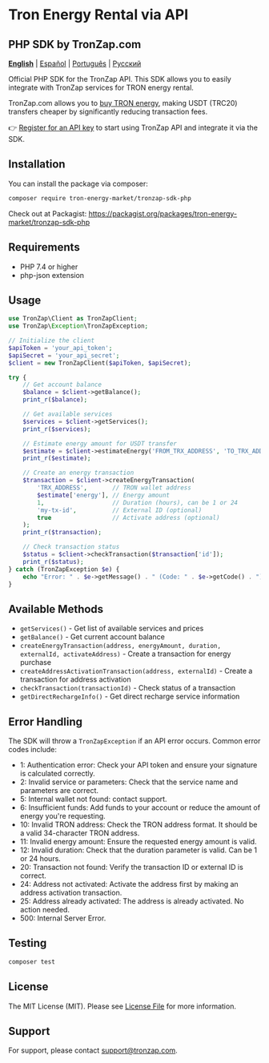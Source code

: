 # Tron Energy Rental via API
## PHP SDK by TronZap.com

**[English](README.md)** | [Español](README.es.md) | [Português](README.pt-br.md) | [Русский](README.ru.md)

Official PHP SDK for the TronZap API.
This SDK allows you to easily integrate with TronZap services for TRON energy rental.

TronZap.com allows you to [buy TRON energy](https://tronzap.com/), making USDT (TRC20) transfers cheaper by significantly reducing transaction fees.

👉 [Register for an API key](https://tronzap.com) to start using TronZap API and integrate it via the SDK.

## Installation

You can install the package via composer:

```bash
composer require tron-energy-market/tronzap-sdk-php
```

Check out at Packagist: https://packagist.org/packages/tron-energy-market/tronzap-sdk-php

## Requirements

- PHP 7.4 or higher
- php-json extension

## Usage

```php
use TronZap\Client as TronZapClient;
use TronZap\Exception\TronZapException;

// Initialize the client
$apiToken = 'your_api_token';
$apiSecret = 'your_api_secret';
$client = new TronZapClient($apiToken, $apiSecret);

try {
    // Get account balance
    $balance = $client->getBalance();
    print_r($balance);

    // Get available services
    $services = $client->getServices();
    print_r($services);

    // Estimate energy amount for USDT transfer
    $estimate = $client->estimateEnergy('FROM_TRX_ADDRESS', 'TO_TRX_ADDRESS', 'TR7NHqjeKQxGTCi8q8ZY4pL8otSzgjLj6t');
    print_r($estimate);

    // Create an energy transaction
    $transaction = $client->createEnergyTransaction(
        'TRX_ADDRESS',       // TRON wallet address
        $estimate['energy'], // Energy amount
        1,                   // Duration (hours), can be 1 or 24
        'my-tx-id',          // External ID (optional)
        true                 // Activate address (optional)
    );
    print_r($transaction);

    // Check transaction status
    $status = $client->checkTransaction($transaction['id']);
    print_r($status);
} catch (TronZapException $e) {
    echo "Error: " . $e->getMessage() . " (Code: " . $e->getCode() . ")\n";
}
```

## Available Methods

- `getServices()` - Get list of available services and prices
- `getBalance()` - Get current account balance
- `createEnergyTransaction(address, energyAmount, duration, externalId, activateAddress)` - Create a transaction for energy purchase
- `createAddressActivationTransaction(address, externalId)` - Create a transaction for address activation
- `checkTransaction(transactionId)` - Check status of a transaction
- `getDirectRechargeInfo()` - Get direct recharge service information

## Error Handling

The SDK will throw a `TronZapException` if an API error occurs. Common error codes include:

- 1: Authentication error: Check your API token and ensure your signature is calculated correctly.
- 2: Invalid service or parameters: Check that the service name and parameters are correct.
- 5: Internal wallet not found: contact support.
- 6: Insufficient funds: Add funds to your account or reduce the amount of energy you're requesting.
- 10: Invalid TRON address: Check the TRON address format. It should be a valid 34-character TRON address.
- 11: Invalid energy amount: Ensure the requested energy amount is valid.
- 12: Invalid duration: Check that the duration parameter is valid. Can be 1 or 24 hours.
- 20: Transaction not found: Verify the transaction ID or external ID is correct.
- 24: Address not activated: Activate the address first by making an address activation transaction.
- 25: Address already activated: The address is already activated. No action needed.
- 500: Internal Server Error.

## Testing

```bash
composer test
```

## License

The MIT License (MIT). Please see [License File](LICENSE) for more information.

## Support

For support, please contact [support@tronzap.com](mailto:support@tronzap.com).
